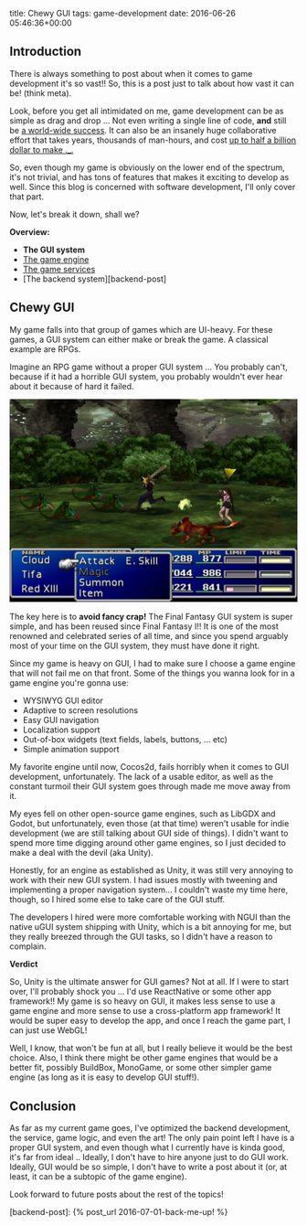 title: Chewy GUI
tags: game-development
date: 2016-06-26 05:46:36+00:00

## Introduction

There is always something to post about when it comes to game development it's so vast!! So, this is a post just to talk about how vast it can be! (think meta).

Look, before you get all intimidated on me, game development can be as simple as drag and drop ... Not even writing a single line of code, **and** still be [a world-wide success][color-switch-article]. It can also be an insanely huge collaborative effort that takes years, thousands of man-hours, and cost [up to half a billion dollar to make ._.][expensive-aaa-games]

So, even though my game is obviously on the lower end of the spectrum, it's not trivial, and has tons of features that makes it exciting to develop as well. Since this blog is concerned with software development, I'll only cover that part.

Now, let's break it down, shall we?

__Overview:__

+ __The GUI system__
+ [The game engine][game-engine-post]
+ [The game services][game-services-post]
+ [The backend system][backend-post]

## Chewy GUI

My game falls into that group of games which are UI-heavy. For these games, a GUI system can either make or break the game. A classical example are RPGs. 

Imagine an RPG game without a proper GUI system ... You probably can't, because if it had a horrible GUI system, you probably wouldn't ever hear about it because of hard it failed.

![FF-VII GUI](/images/ff-vii-gui.jpg)

The key here is to __avoid fancy crap!__ The Final Fantasy GUI system is super simple, and has been reused since Final Fantasy I!! It is one of the most renowned and celebrated series of all time, and since you spend arguably most of your time on the GUI system, they must have done it right.

Since my game is heavy on GUI, I had to make sure I choose a game engine that will not fail me on that front. Some of the things you wanna look for in a game engine you're gonna use:

+ WYSIWYG GUI editor
+ Adaptive to screen resolutions
+ Easy GUI navigation
+ Localization support
+ Out-of-box widgets (text fields, labels, buttons, ... etc)
+ Simple animation support

My favorite engine until now, Cocos2d, fails horribly when it comes to GUI development, unfortunately. The lack of a usable editor, as well as the constant turmoil their GUI system goes through made me move away from it.

My eyes fell on other open-source game engines, such as LibGDX and Godot, but unfortunately, even those (at that time) weren't usable for indie development (we are still talking about GUI side of things). I didn't want to spend more time digging around other game engines, so I just decided to make a deal with the devil (aka Unity).

Honestly, for an engine as established as Unity, it was still very annoying to work with their new GUI system. I had issues mostly with tweening and implementing a proper navigation system... I couldn't waste my time here, though, so I hired some else to take care of the GUI stuff.

The developers I hired were more comfortable working with NGUI than the native uGUI system shipping with Unity, which is a bit annoying for me, but they really breezed through the GUI tasks, so I didn't have a reason to complain.

__Verdict__

So, Unity is the ultimate answer for GUI games? Not at all. If I were to start over, I'll probably shock you ... I'd use ReactNative or some other app framework!! My game is so heavy on GUI, it makes less sense to use a game engine and more sense to use a cross-platform app framework! It would be super easy to develop the app, and once I reach the game part, I can just use WebGL!

Well, I know, that won't be fun at all, but I really believe it would be the best choice. Also, I think there might be other game engines that would be a better fit, possibly BuildBox, MonoGame, or some other simpler game engine (as long as it is easy to develop GUI stuff!).

## Conclusion

As far as my current game goes, I've optimized the backend development, the service, game logic, and even the art! The only pain point left I have is a proper GUI system, and even though what I currently have is kinda good, it's far from ideal .. Ideally, I don't have to hire anyone just to do GUI work. Ideally, GUI would be so simple, I don't have to write a post about it (or, at least, it can be a subtopic of the game engine).

Look forward to future posts about the rest of the topics!

[color-switch-article]: https://www.buildbox.com/number-one-iphone-app-made-with-buildbox/
[expensive-aaa-games]: https://en.wikipedia.org/wiki/List_of_most_expensive_video_games_to_develop
[game-engine-post]: {filename}2016-06-28-rev-up-your-engine.md
[game-services-post]: {filename}2016-06-29-quality-of-service.md
[backend-post]: {% post_url 2016-07-01-back-me-up! %}

